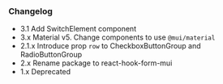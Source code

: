 ### Changelog

- 3.1 Add SwitchElement component
- 3.x Material v5. Change components to use `@mui/material`
- 2.1.x Introduce prop `row` to CheckboxButtonGroup and RadioButtonGroup
- 2.x Rename package to react-hook-form-mui
- 1.x Deprecated
